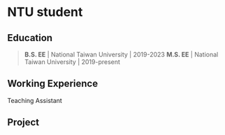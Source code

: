 # NTU student

## Education
> **B.S. EE** | National Taiwan University | 2019-2023 
> **M.S. EE** | National Taiwan University | 2019-present

## Working Experience
Teaching Assistant

## Project

<script type="text/javascript" id="clustrmaps" src="//clustrmaps.com/map_v2.js?d=TSKbybISAZ_ZMu0YH4nTwKyTbiTKjnHTQNZ9fyPyE94&cl=ffffff&w=a"></script>

